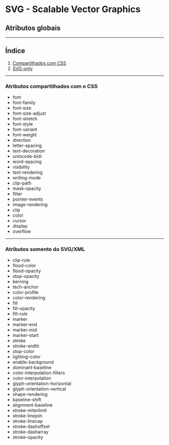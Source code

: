 # SVG - Scalable Vector Graphics

## Atributos globais

---

## Índice

1. [Compartilhados com CSS](#sharedcss)
2. [SVG-only](#svgonly)


<a id="sharedcss"></a>

---

### Atributos compartilhados com o CSS

- font
- font-family
- font-size
- font-size-adjust
- font-stretch
- font-style
- font-variant
- font-weight
- direction
- letter-spacing
- text-decoration
- unincode-bidi
- word-spacing
- visibility
- text-rendering
- writing-mode
- clip-path
- mask-opacity
- filter
- pointer-events
- image-rendering
- clip
- color
- cursor
- display
- overflow


<a id="svgonly"></a>

---

### Atributos somente do SVG/XML

- clip-rule
- flood-color
- flood-opacity
- stop-opacity
- kerning
- tech-anchor
- color-profile
- color-rendering
- fill
- fill-opacity
- fill-rule
- marker
- marker-end
- marker-mid
- marker-start
- stroke
- stroke-width
- stop-color
- lighting-color
- enable-background
- dominant-baseline
- color-interpolation-filters
- color-interpolation
- glyph-orientation-horizontal
- glyph-orientation-vertical
- shape-rendering
- baseline-shift
- alignment-baseline
- stroke-miterlimit
- stroke-linejoin
- stroke-linecap
- stroke-dashoffset
- stroke-dasharray
- stroke-opacity